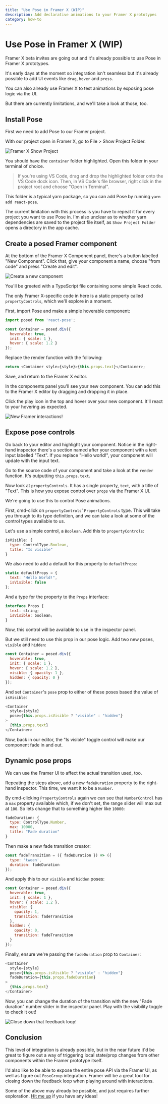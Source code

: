 ```yaml
---
title: "Use Pose in Framer X (WIP)"
description: Add declarative animations to your Framer X prototypes
category: how-to
---
```


# Use Pose in Framer X (WIP)

Framer X beta invites are going out and it's already possible to use Pose in Framer X prototypes.

It's early days at the moment so integration isn't seamless but it's already possible to add UI events like `drag`, `hover` and `press`.

You can also already use Framer X to test animations by exposing pose logic via the UI.

But there are currently limitations, and we'll take a look at those, too.

<TOC />

## Install Pose

First we need to add Pose to our Framer project.

With our project open in Framer X, go to File > Show Project Folder.

![Framer X Show Project](/static/guides/framer-x-show-project.png)

You should have the `container` folder highlighted. Open this folder in your terminal of choice.

> If you're using VS Code, drag and drop the highlighted folder onto the VS Code dock icon. Then, in VS Code's file browser, right click in the project root and choose "Open in Terminal".

This folder is a typical yarn package, so you can add Pose by running `yarn add react-pose`.

The current limitation with this process is you have to repeat it for every project you want to use Pose in. I'm also unclear as to whether yarn dependencies are saved to the project file itself, as `Show Project Folder` opens a directory in the app cache.

## Create a posed Framer component

At the bottom of the Framer X Component panel, there's a button labelled "New Component". Click that, give your component a name, choose "from code" and press "Create and edit".

![Create a new component](/static/guides/framer-x-create-component.png)

You'll be greeted with a TypeScript file containing some simple React code.

The only Framer X-specific code in here is a static property called `propertyControls`, which we'll explore in a moment.

First, import Pose and make a simple hoverable component:

```javascript
import posed from 'react-pose';

const Container = posed.div({
  hoverable: true,
  init: { scale: 1 },
  hover: { scale: 1.2 }
});
```

Replace the render function with the following:

```javascript
return <Container style={style}>{this.props.text}</Container>;
```

Save, and return to the Framer X editor.

In the components panel you'll see your new component. You can add this to the Framer X editor by dragging and dropping it in place.

Click the play icon in the top and hover over your new component. It'll react to your hovering as expected.

![New Framer interactions!](/static/guides/framer-x-a.gif)

## Expose pose controls

Go back to your editor and highlight your component. Notice in the right-hand inspector there's a section named after your component with a text input labelled "Text". If you replace "Hello world!", your component will update with the input text.

Go to the source code of your component and take a look at the `render` function. It's outputting `this.props.text`.

Now look at `propertyControls`. It has a single property, `text`, with a title of "Text". This is how you expose control over `props` via the Framer X UI.

We're going to use this to control Pose animations.

First, cmd-click on `propertyControls`' `PropertyControls` type. This will take you through to its type definition, and we can take a look at some of the control types available to us.

Let's use a simple control, a `Boolean`. Add this to `propertyControls`:

```javascript
isVisible: {
  type: ControlType.Boolean,
  title: "Is visible"
}
```

We also need to add a default for this property to `defaultProps`:

```javascript
static defaultProps = {
  text: "Hello World!",
  isVisible: false
};
```

And a type for the property to the `Props` interface:

```javascript
interface Props {
  text: string;
  isVisible: boolean;
}
```

Now, this control will be available to use in the inspector panel.

But we still need to use this prop in our pose logic. Add two new poses, `visible` and `hidden`:

```javascript
const Container = posed.div({
  hoverable: true,
  init: { scale: 1 },
  hover: { scale: 1.2 },
  visible: { opacity: 1 },
  hidden: { opacity: 0 }
});
```

And set `Container`'s `pose` prop to either of these poses based the value of `isVisible`:

```javascript
<Container
  style={style}
  pose={this.props.isVisible ? "visible" : "hidden"}
>
  {this.props.text}
</Container>
```

Now, back in our editor, the "Is visible" toggle control will make our component fade in and out.

## Dynamic pose props

We can use the Framer UI to affect the actual transition used, too.

Repeating the steps above, add a new `fadeDuration` property to the right-hand inspector. This time, we want it to be a `Number`.

By cmd-clicking `PropertyControls` again we can see that `NumberControl` has a `max` property available which, if we don't set, the range slider will max out at `100`. So lets change that to something higher like `10000`:

```javascript
fadeDuration: {
  type: ControlType.Number,
  max: 10000,
  title: "Fade duration"
}
```

Then make a new fade transition creator:

```javascript
const fadeTransition = ({ fadeDuration }) => ({
  type: 'tween',
  duration: fadeDuration
});
```

And apply this to our `visible` and `hidden` poses:

```javascript
const Container = posed.div({
  hoverable: true,
  init: { scale: 1 },
  hover: { scale: 1.2 },
  visible: {
    opacity: 1,
    transition: fadeTransition
  },
  hidden: {
    opacity: 0,
    transition: fadeTransition
  }
});
```

Finally, ensure we're passing the `fadeDuration` prop to `Container`:

```javascript
<Container
  style={style}
  pose={this.props.isVisible ? "visible" : "hidden"}
  fadeDuration={this.props.fadeDuration}
>
  {this.props.text}
</Container>
```

Now, you can change the duration of the transition with the new "Fade duration" number slider in the inspector panel. Play with the visibility toggle to check it out!

![Close down that feedback loop!](/static/guides/framer-x-b.gif)

## Conclusion

This level of integration is already possible, but in the near future it'd be great to figure out a way of triggering local state/prop changes from other components within the Framer prototype itself.

I'd also like to be able to expose the entire pose API via the Framer UI, as well as figure out `PoseGroup` integration. Framer will be a great tool for closing down the feedback loop when playing around with interactions.

Some of the above may already be possible, and just requires further exploration. [Hit me up](https://twitter.com/popmotionjs) if you have any ideas!
